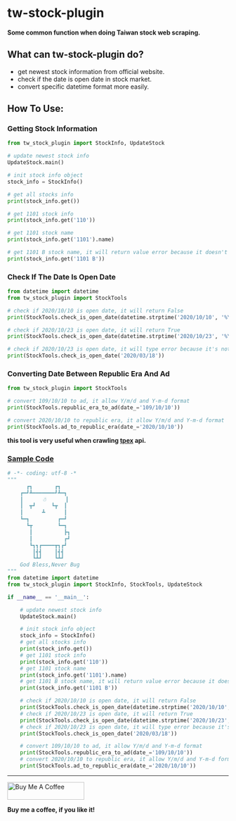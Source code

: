 # tw-stock-plugin
**Some common function when doing Taiwan stock web scraping.**

## What can tw-stock-plugin do?
- get newest stock information from official website.
- check if the date is open date in stock market.
- convert specific datetime format more easily.

## How To Use:

### Getting Stock Information
```python
from tw_stock_plugin import StockInfo, UpdateStock

# update newest stock info
UpdateStock.main()

# init stock info object
stock_info = StockInfo()

# get all stocks info
print(stock_info.get())

# get 1101 stock info
print(stock_info.get('110'))

# get 1101 stock name
print(stock_info.get('1101').name)

# get 1101 B stock name, it will return value error because it doesn't exists
print(stock_info.get('1101 B'))
```

### Check If The Date Is Open Date
```python
from datetime import datetime
from tw_stock_plugin import StockTools

# check if 2020/10/10 is open date, it will return False
print(StockTools.check_is_open_date(datetime.strptime('2020/10/10', '%Y/%m/%d').date()))

# check if 2020/10/23 is open date, it will return True
print(StockTools.check_is_open_date(datetime.strptime('2020/10/23', '%Y/%m/%d').date()))

# check if 2020/10/23 is open date, it will type error because it's not type of datetime.time
print(StockTools.check_is_open_date('2020/03/18'))
```

### Converting Date Between Republic Era And Ad
```python
from tw_stock_plugin import StockTools

# convert 109/10/10 to ad, it allow Y/m/d and Y-m-d format
print(StockTools.republic_era_to_ad(date_='109/10/10'))

# convert 2020/10/10 to republic era, it allow Y/m/d and Y-m-d format
print(StockTools.ad_to_republic_era(date_='2020/10/10'))
```
**this tool is very useful when crawling [tpex](https://www.tpex.org.tw) api.**

### [Sample Code](https://github.com/chienfeng0719/tw-stock-plugin/blob/develop/example.py)
```python
# -*- coding: utf-8 -*
"""
      ┏┓       ┏┓
    ┏━┛┻━━━━━━━┛┻━┓
    ┃      ☃      ┃
    ┃  ┳┛     ┗┳  ┃
    ┃      ┻      ┃
    ┗━┓         ┏━┛
      ┗┳        ┗━┓
       ┃          ┣┓
       ┃          ┏┛
       ┗┓┓┏━━━━┳┓┏┛
        ┃┫┫    ┃┫┫
        ┗┻┛    ┗┻┛
    God Bless,Never Bug
"""
from datetime import datetime
from tw_stock_plugin import StockInfo, StockTools, UpdateStock

if __name__ == '__main__':

    # update newest stock info
    UpdateStock.main()

    # init stock info object
    stock_info = StockInfo()
    # get all stocks info
    print(stock_info.get())
    # get 1101 stock info
    print(stock_info.get('110'))
    # get 1101 stock name
    print(stock_info.get('1101').name)
    # get 1101 B stock name, it will return value error because it doesn't exists
    print(stock_info.get('1101 B'))

    # check if 2020/10/10 is open date, it will return False
    print(StockTools.check_is_open_date(datetime.strptime('2020/10/10', '%Y/%m/%d').date()))
    # check if 2020/10/23 is open date, it will return True
    print(StockTools.check_is_open_date(datetime.strptime('2020/10/23', '%Y/%m/%d').date()))
    # check if 2020/10/23 is open date, it will type error because it's not type of datetime.time
    print(StockTools.check_is_open_date('2020/03/18'))

    # convert 109/10/10 to ad, it allow Y/m/d and Y-m-d format
    print(StockTools.republic_era_to_ad(date_='109/10/10'))
    # convert 2020/10/10 to republic era, it allow Y/m/d and Y-m-d format
    print(StockTools.ad_to_republic_era(date_='2020/10/10'))
```

---
<a href="https://www.buymeacoffee.com/jimmyyyeh" target="_blank"><img src="https://cdn.buymeacoffee.com/buttons/v2/default-blue.png" alt="Buy Me A Coffee" height="40" width="175"></a>

**Buy me a coffee, if you like it!**
